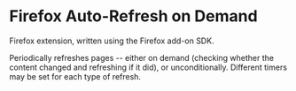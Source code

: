 # Firefox Auto-Refresh on Demand

Firefox extension, written using the Firefox add-on SDK.

Periodically refreshes pages -- either on demand (checking whether the content
changed and refreshing if it did), or unconditionally. Different timers may be
set for each type of refresh.
